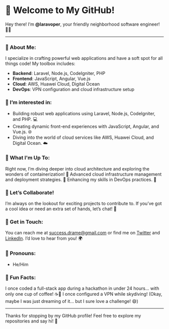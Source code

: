 # 🎉 Welcome to My GitHub!

Hey there! I’m **@laravoper**, your friendly neighborhood software engineer! 👨‍💻

---

### 🌟 About Me:
I specialize in crafting powerful web applications and have a soft spot for all things code! My toolbox includes:

- **Backend**: Laravel, Node.js, CodeIgniter, PHP
- **Frontend**: JavaScript, Angular, Vue.js
- **Cloud**: AWS, Huawei Cloud, Digital Ocean
- **DevOps**: VPN configuration and cloud infrastructure setup

### 👀 I’m interested in:
- Building robust web applications using Laravel, Node.js, CodeIgniter, and PHP. 💻
- Creating dynamic front-end experiences with JavaScript, Angular, and Vue.js. 🌐
- Diving into the world of cloud services like AWS, Huawei Cloud, and Digital Ocean. ☁️

### 🌈 What I'm Up To:
Right now, I’m diving deeper into cloud architecture and exploring the wonders of containerization! 🐳
Advanced cloud infrastructure management and deployment strategies. 🚀
Enhancing my skills in DevOps practices. 🔧

### 🤝 Let’s Collaborate!
I’m always on the lookout for exciting projects to contribute to. If you’ve got a cool idea or need an extra set of hands, let’s chat! 💬

### 📧 Get in Touch:
You can reach me at [success.drame@gmail.com](mailto:success.drame@gmail.com) or find me on [Twitter](https://twitter.com/laravoper) and [LinkedIn](https://linkedin.com/in/success-drame). I’d love to hear from you! 🌍

### 🌈 Pronouns:
- He/Him

### 🎈 Fun Facts:
I once coded a full-stack app during a hackathon in under 24 hours... with only one cup of coffee! ☕️🚀
I once configured a VPN while skydiving! (Okay, maybe I was just dreaming of it… but I sure love a challenge! 😄)

---

Thanks for stopping by my GitHub profile! Feel free to explore my repositories and say hi! 🎊
<!---
laravoper/laravoper is a ✨ special ✨ repository because its `README.md` (this file) appears on your GitHub profile.
You can click the Preview link to take a look at your changes.
--->
